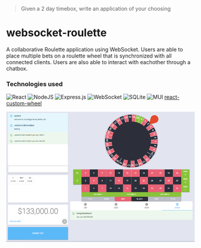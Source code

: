 > Given a 2 day timebox, write an application of your choosing

# websocket-roulette

A collaborative Roulette application using WebSocket. Users are able to place multiple bets on a roulette wheel that is synchronized with all connected clients. Users are also able to interact with eachother through a chatbox.

### Technologies used
![React](https://img.shields.io/badge/react-%2320232a.svg?style=flat-square&logo=react&logoColor=%2361DAFB) ![NodeJS](https://img.shields.io/badge/node.js-6DA55F?style=flat-square&logo=node.js&logoColor=white) ![Express.js](https://img.shields.io/badge/express.js-%23404d59.svg?style=flat-square&logo=express&logoColor=%2361DAFB) ![WebSocket](https://img.shields.io/badge/WebSocket-black?style=flat-square&badgeColor=010101) ![SQLite](https://img.shields.io/badge/sqlite-%2307405e.svg?style=flat-square&logo=sqlite&logoColor=white) ![MUI](https://img.shields.io/badge/MUI-%230081CB.svg?style=flat-square&logo=mui&logoColor=white) 
[react-custom-wheel](https://www.npmjs.com/package/react-custom-roulette)

![image](ouronlygameisroulette.small.png)

